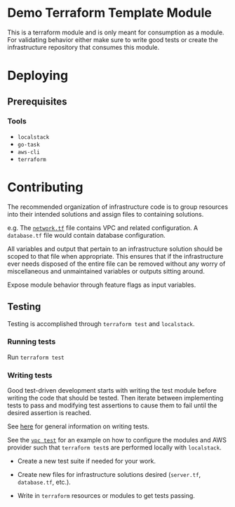 # Demo Terraform Template Module

This is a terraform module and is only meant for consumption as a module. For validating behavior either make sure to write good tests or create the infrastructure repository that consumes this module.

# Deploying

## Prerequisites

### Tools

- `localstack`
- `go-task`
- `aws-cli`
- `terraform`

# Contributing

The recommended organization of infrastructure code is to group resources into their intended solutions and assign files to containing solutions.

e.g. The [`network.tf`](./network.tf) file contains VPC and related configuration. A `database.tf` file would contain database configuration.

All variables and output that pertain to an infrastructure solution should be scoped to that file when appropriate. This ensures that if the infrastructure ever needs disposed of the entire file can be removed without any worry of miscellaneous and unmaintained variables or outputs sitting around.

Expose module behavior through feature flags as input variables.

## Testing

Testing is accomplished through `terraform test` and `localstack`.

### Running tests

Run `terraform test`

### Writing tests

Good test-driven development starts with writing the test module before writing the code that should be tested. Then iterate between implementing tests to pass and modifying test assertions to cause them to fail until the desired assertion is reached.

See [here](https://developer.hashicorp.com/terraform/language/modules/testing-experiment#sending-feedback) for general information on writing tests.

See the [`vpc test`](./tests/vpc/subnets.tf) for an example on how to configure the modules and AWS provider such that `terraform test`s are performed locally with `localstack`.

- Create a new test suite if needed for your work.

- Create new files for infrastructure solutions desired (`server.tf`, `database.tf`, etc.).

- Write in `terraform` resources or modules to get tests passing.
